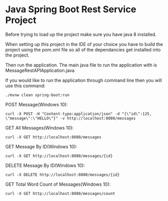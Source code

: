# Java Spring Boot Rest Service Project
 
Before trying to load up the project make sure you have java 8 installed.

When setting up this project in the IDE of your choice you have to build the project using the pom.xml file so all of the dependancies get installed into the project.

Then run the application. The main java file to run the application with is MessageRestAPIApplication.java

If you would like to run the application through command line then you will use this command:
    
    ./mvnw clean spring-boot:run

POST Message(Windows 10):

    curl -X POST -H "Content-type:application/json" -d "{\"id\":125, \"message\":\"HELLO\"}" -v http://localhost:8080/messages

GET All Messages(Windows 10):

    curl -X GET http://localhost:8080/messages

GET Message By ID(Windows 10):

    curl -X GET http://localhost:8080/messages/{id}

DELETE Message By ID(Windows 10):

    curl -X DELETE http://localhost:8080/messages/{id}

GET Total Word Count of Messages(Windows 10):

    curl -X GET http://localhost:8080/messages/count
